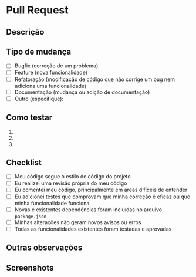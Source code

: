 # Pull Request

## Descrição

<!-- Descreva  aqui todas  as mudanças feitas neste pull request. O que foi adicionado, removido, corrigido ou alterado? -->

## Tipo de mudança

<!-- Marque um ou mais tipos que correspondam à sua mudança -->

- [ ] Bugfix (correção de um problema)
- [ ] Feature (nova funcionalidade)
- [ ] Refatoração (modificação de código que não corrige um bug nem adiciona uma funcionalidade)
- [ ] Documentação (mudança ou adição de documentação)
- [ ] Outro (especifique):

## Como testar

<!-- Descreva as etapas necessárias para testar as mudanças feitas. Inclua detalhes sobre como configurar o ambiente, 
comandos a serem executados, etc. -->

1. 
2. 
3. 

## Checklist

<!-- Marque o que foi feito -->

- [ ] Meu código segue o estilo de código do projeto
- [ ] Eu realizei uma revisão própria do meu código
- [ ] Eu comentei meu código, principalmente em áreas difíceis de entender
- [ ] Eu adicionei testes que comprovam que minha correção é eficaz ou que minha funcionalidade funciona
- [ ] Novas e existentes dependências foram incluídas no arquivo `package.json`
- [ ] Minhas alterações não geram novos avisos ou erros
- [ ] Todas as funcionalidades existentes foram testadas e aprovadas

## Outras observações

<!-- Adicione outras informações relevantes ou contextuais que possam ajudar na análise do pull request -->

## Screenshots

<!-- Se aplicável, inclua capturas de tela para ilustrar as mudanças -->
